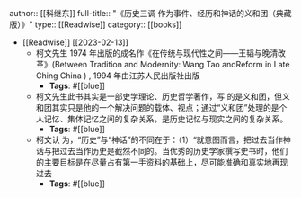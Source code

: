 author:: [[科继东]]
full-title:: "《历史三调 作为事件、经历和神话的义和团（典藏版）》"
type:: [[Readwise]]
category:: [[books]]

- [[Readwise]] [[2023-02-13]]
	- 柯文先生 1974 年出版的成名作《在传统与现代性之间——王韬与晚清改革》(Between Tradition and Modernity: Wang Tao andReform in Late Ching China ) , 1994 年由江苏人民出版社出版
		- **Tags**: #[[blue]]
	- 柯文先生此书其实是一部史学理论、历史哲学著作，写 的是义和团，但义和团其实只是他的一个解决问题的载体、视点；通过“义和团”处理的是个人记忆、集体记忆之间的复杂关系，是历史记忆与现实之间的复杂关系。
		- **Tags**: #[[blue]]
	- 柯文认 为，“历史”与“神话”的不同在于：（1）“就意图而言，把过去当作神话与把过去当作历史是截然不同的。当优秀的历史学家撰写史书时，他们的主要目标是在尽量占有第一手资料的基础上，尽可能准确和真实地再现过去
		- **Tags**: #[[blue]]